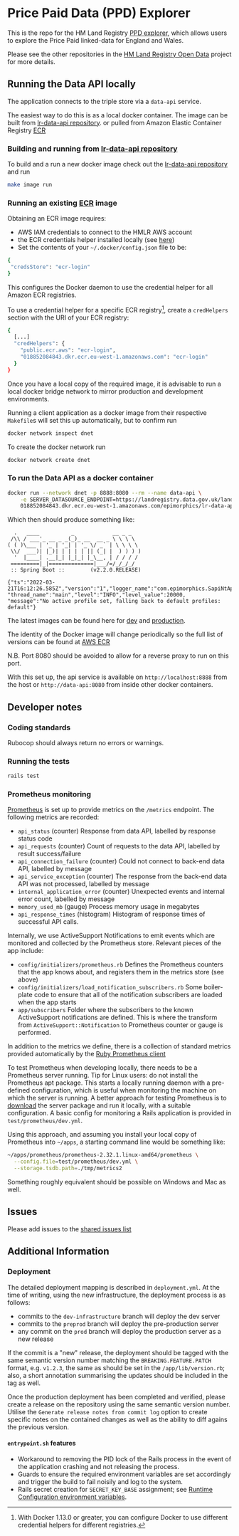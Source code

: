 # Price Paid Data (PPD) Explorer

This is the repo for the HM Land Registry [PPD
explorer](http://landregistry.data.gov.uk/app/ppd), which allows users to
explore the Price Paid linked-data for England and Wales.

Please see the other repositories in the [HM Land Registry Open
Data](https://github.com/epimorphics/hmlr-linked-data/) project for more
details.

## Running the Data API locally

The application connects to the triple store via a `data-api` service.

The easiest way to do this is as a local docker container. The image can be
built from [lr-data-api repository](https://github.com/epimorphics/lr-data-api).
or pulled from Amazon Elastic Container Registry
[ECR](https://eu-west-1.console.aws.amazon.com/ecr/repositories/private/018852084843/epimorphics/lr-data-api/dev?region=eu-west-1)

### Building and running from [lr-data-api repository](https://github.com/epimorphics/lr-data-api)

To build and a run a new docker image check out the [lr-data-api
repository](https://github.com/epimorphics/lr-data-api) and run

```sh
make image run
```

### Running an existing [ECR](https://eu-west-1.console.aws.amazon.com/ecr/repositories/private/018852084843/epimorphics/lr-data-api/dev?region=eu-west-1) image

Obtaining an ECR image requires:

- AWS IAM credentials to connect to the HMLR AWS account
- the ECR credentials helper installed locally (see
  [here](https://github.com/awslabs/amazon-ecr-credential-helper))
- Set the contents of your `~/.docker/config.json` file to be:

```sh
{
 "credsStore": "ecr-login"
}
```

This configures the Docker daemon to use the credential helper for all Amazon
ECR registries.

To use a credential helper for a specific ECR registry[^1], create a
`credHelpers` section with the URI of your ECR registry:

```sh
{
  [...]
  "credHelpers": {
    "public.ecr.aws": "ecr-login",
    "018852084843.dkr.ecr.eu-west-1.amazonaws.com": "ecr-login"
  }
}
```

Once you have a local copy of the required image, it is advisable to run a local
docker bridge network to mirror production and development environments.

Running a client application as a docker image from their respective `Makefile`s
will set this up automatically, but to confirm run

```sh
docker network inspect dnet
```

To create the docker network run

```sh
docker network create dnet
```

### To run the Data API as a docker container

```sh
docker run --network dnet -p 8888:8080 --rm --name data-api \
    -e SERVER_DATASOURCE_ENDPOINT=https://landregistry.data.gov.uk/landregistry/query \
    018852084843.dkr.ecr.eu-west-1.amazonaws.com/epimorphics/lr-data-api/dev:1.0-SNAPSHOT_a5590d2
```

Which then should produce something like:

```text
  .   ____          _            __ _ _
 /\\ / ___'_ __ _ _(_)_ __  __ _ \ \ \ \
( ( )\___ | '_ | '_| | '_ \/ _` | \ \ \ \
 \\/  ___)| |_)| | | | | || (_| |  ) ) ) )
  '  |____| .__|_| |_|_| |_\__, | / / / /
 =========|_|==============|___/=/_/_/_/
 :: Spring Boot ::        (v2.2.0.RELEASE)

{"ts":"2022-03-21T16:12:26.585Z","version":"1","logger_name":"com.epimorphics.SapiNtApplicationKt",
"thread_name":"main","level":"INFO","level_value":20000,
"message":"No active profile set, falling back to default profiles: default"}
```

The latest images can be found here for
[dev](https://github.com/epimorphics/hmlr-ansible-deployment/blob/master/ansible/group_vars/dev/tags.yml)
and
[production](https://github.com/epimorphics/hmlr-ansible-deployment/blob/master/ansible/group_vars/prod/tags.yml).

The identity of the Docker image will change periodically so the full list of
versions can be found at [AWS
ECR](https://eu-west-1.console.aws.amazon.com/ecr/repositories/private/018852084843/epimorphics/lr-data-api/dev?region=eu-west-1)

N.B. Port 8080 should be avoided to allow for a reverse proxy to run on this
port.

With this set up, the api service is available on `http://localhost:8888` from
the host or `http://data-api:8080` from inside other docker containers.

## Developer notes

### Coding standards

Rubocop should always return no errors or warnings.

### Running the tests

```sh
rails test
```

### Prometheus monitoring

[Prometheus](https://prometheus.io) is set up to provide metrics on the
`/metrics` endpoint. The following metrics are recorded:

- `api_status` (counter) Response from data API, labelled by response status
  code
- `api_requests` (counter) Count of requests to the data API, labelled by result
  success/failure
- `api_connection_failure` (counter) Could not connect to back-end data API,
  labelled by message
- `api_service_exception` (counter) The response from the back-end data API was
  not processed, labelled by message
- `internal_application_error` (counter) Unexpected events and internal error
  count, labelled by message
- `memory_used_mb` (gauge) Process memory usage in megabytes
- `api_response_times` (histogram) Histogram of response times of successful API
  calls.

Internally, we use ActiveSupport Notifications to emit events which are
monitored and collected by the Prometheus store. Relevant pieces of the app
include:

- `config/initializers/prometheus.rb` Defines the Prometheus counters that the
  app knows about, and registers them in the metrics store (see above)
- `config/initializers/load_notification_subscribers.rb` Some boiler-plate code
  to ensure that all of the notification subscribers are loaded when the app
  starts
- `app/subscribers` Folder where the subscribers to the known ActiveSupport
  notifications are defined. This is where the transform from
  `ActiveSupport::Notification` to Prometheus counter or gauge is performed.

In addition to the metrics we define, there is a collection of standard metrics
provided automatically by the [Ruby Prometheus
client](https://github.com/prometheus/client_ruby)

To test Prometheus when developing locally, there needs to be a Prometheus
server running. Tip for Linux users: do not install the Prometheus apt package.
This starts a locally running daemon with a pre-defined configuration, which is
useful when monitoring the machine on which the server is running. A better
approach for testing Prometheus is to
[download](https://prometheus.io/download/) the server package and run it
locally, with a suitable configuration. A basic config for monitoring a Rails
application is provided in `test/prometheus/dev.yml`.

Using this approach, and assuming you install your local copy of Prometheus into
`~/apps`, a starting command line would be something like:

```sh
~/apps/prometheus/prometheus-2.32.1.linux-amd64/prometheus \
  --config.file=test/prometheus/dev.yml \
  --storage.tsdb.path=./tmp/metrics2
```

Something roughly equivalent should be possible on Windows and Mac as well.

## Issues

Please add issues to the [shared issues
list](https://github.com/epimorphics/hmlr-linked-data/issues)

## Additional Information

### Deployment

The detailed deployment mapping is described in `deployment.yml`. At the time of
writing, using the new infrastructure, the deployment process is as follows:

- commits to the `dev-infrastructure` branch will deploy the dev server
- commits to the `preprod` branch will deploy the pre-production server
- any commit on the `prod` branch will deploy the production server as a new
  release

If the commit is a "new" release, the deployment should be tagged with the same
semantic version number matching the  `BREAKING.FEATURE.PATCH` format, e.g.
`v1.2.3`, the same as should be set in the `/app/lib/version.rb`; also, a short
annotation summarising the updates should be included in the tag as well.

Once the production deployment has been completed and verified, please create a
release on the repository using the same semantic version number. Utilise the
`Generate release notes from commit log` option to create specific notes on the
contained changes as well as the ability to diff agains the previous version.

#### `entrypoint.sh` features

- Workaround to removing the PID lock of the Rails process in the event of the
  application crashing and not releasing the process.
- Guards to ensure the required environment variables are set accordingly and
  trigger the build to fail noisily and log to the system.
- Rails secret creation for `SECRET_KEY_BASE` assignment; see [Runtime
  Configuration environment
  variables](#runtime-configuration-environment-variables).

[^1]: With Docker 1.13.0 or greater, you can configure Docker to use different
credential helpers for different registries.
